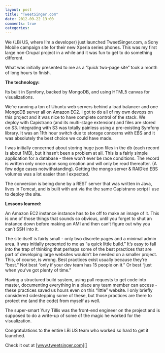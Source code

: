 ```yaml
---
layout: post
title: "TweetSinger.com"
date: 2012-09-22 13:00
comments: true
categories: 
---
```


We (LBi US, where I’m a developer) just launched TweetSinger.com, a Sony
Mobile campaign site for their new Xperia series phones. This was my
first large non-Drupal project in a while and it was fun to get to do
something different.

What was initially presented to me as a “quick two-page site” took a
month of long hours to finish.
<!--more-->
**The technology:**

Its built in Symfony, backed by MongoDB, and using HTML5 canvas for
visualizations.

We’re running a ton of Ubuntu web servers behind a load balancer and one
MongoDB server all on Amazon EC2. I got to do all of my own devops on
this project and it was nice to have complete control of the stack. We
deploy with Capistrano (and its multi-stage extension) and files are
stored on S3. Integrating with S3 was totally painless using a
pre-existing Symfony library. It was an 11th hour switch due to storage
concerns with EBS and it was absolutely the best choice we could have
made.

I was initially concerned about storing huge json files in the db (each
record is about 1MB), but it hasn’t been a problem at all. This is a
fairly simple application for a database - there won’t ever be race
conditions. The record is written only once upon song creation and will
only be read thereafter. (A few edge cases notwithstanding). Getting the
mongo server & RAID’ed EBS volumes was a lot easier than I expected.

The conversion is being done by a REST server that was written in Java,
lives in Tomcat, and is built with ant via the the same Capistrano
script I use to deploy the site.

**Lessons learned:**

An Amazon EC2 instance instance has to be off to make an image of it. This
is one of those things that sounds so obvious, until you forget to shut
an instance down before making an AMI and then can’t figure out why you
can’t SSH into it.

The site itself is fairly small - only two discrete pages and a minimal
admin area. It was initially presented to me as “a quick little build.”
It’s easy to fall into the trap of thinking that perhaps some of the
best practices that are part of developing large websites wouldn’t be
needed on a smaller project. This, of course, is wrong. Best practices
exist usually because they’re “best.” Not best “only if your dev team
has 15 people on it.” Or best “just when you’ve got plenty of time.”

Having a structured build system, using pull requests to get code into
master, documenting everything in a place any team member can access -
these practices saved us hours even on this “little” website. I only
briefly considered sidestepping some of these, but those practices are
there to protect me (and the code) from myself as well.

The super-smart Yury Tillis was the front-end engineer on the project
and is supposed to do a write-up of some of the magic he worked for the
visualization.

Congratulations to the entire LBi US team who worked so hard to get it
launched.

Check it out at [www.tweetsinger.com][]

  [www.tweetsinger.com]: http://www.tweetsinger.com